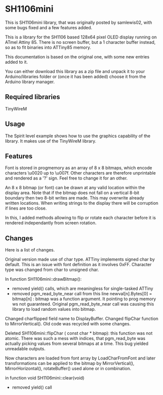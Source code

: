 # SH1106mini

This is SH1106mini library, that was originally posted by samlewis02, 
with some bugs fixed and a few features added.

This is a library for the SH1106 based 128x64 pixel OLED display running on ATmel Attiny 85. 
There is no screen buffer, but a 1 character buffer instead, so as to fit binaries into 
ATTiny85 memory.

This documentation is based on the original one, with some new entries added to it.

You can either download this library as a zip file and unpack it to your Arduino/libraries folder or (once it has been added) 
choose it from the Arduino library manager.

## Required libraries
TinyWireM

## Usage

The Spirit level example shows how to use the graphics capability of the library. It makes use of the TinyWireM library.

## Features

Font is stored in progmemory as an array of 8 x 8 bitmaps, which encode characters \u0020 up to \u007f.
Other characters are therefore unprintable and rendered as a '?' sign. Feel free to change it for an other.

An 8 x 8 bitmap (or font) can be drawn at any valid location within the display area. Note that if the bitmap does not fall on a 
vertical 8-bit boundary then two 8-bit writes are made. This may overwrite already written locations. 
When writing strings to the display there will be corruption if lines are too close.

In this, I added methods allowing to flip or rotate each character 
before it is rendered independantly from screen rotation.

## Changes

Here is a list of changes.
 
Original version made use of char type. ATTiny implements signed char by 
default. This is an issue with font definition as it involves 0xFF.
Character type was changed from char to unsigned char. 
 
In function SH1106mini::drawBitmap():
 - removed yield() calls, which are meaningless for single-tasked ATTiny
 - removed pgm_read_byte_near call from this line 
 newval[n].Bytes[0] = bitmap[n] : bitmap was a function argument. It pointing
 to prog memory ws not guaranteed. Original pgm_read_byte_near call was causing this library 
 to load random values into bitmap.
 
 Changed charflipped field name to DisplayBuffer.
 Changed flipChar function to MirrorVertical(). Old code was recycled with some changes.
 
 Deleted SH1106mini::flipChar (  const char * bitmap):
 this function was not atomic. There was such a mess with indices, 
 that pgm_read_byte was actually picking values from several bitmaps at a time. 
 This bug yielded unreadable outputs.

 Now characters are loaded from font array by LoadCharFromFont 
 and later transformations can be applied to the bitmap by 
 MirrorVertical(), MirrorHorizontal(), rotateBuffer() used alone or 
 in combination.
 
 in function void SH1106mini::clear(void)
 - removed yield() call
 
